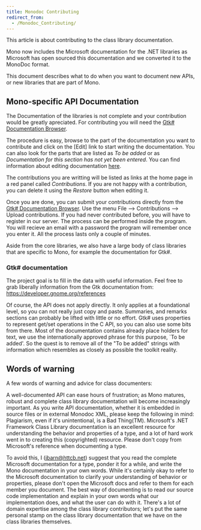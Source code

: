 ```yaml
---
title: Monodoc Contributing
redirect_from:
  - /Monodoc_Contributing/
---
```


This article is about contributing to the class library documentation.

Mono now includes the Microsoft documentation for the .NET libraries as Microsoft has open sourced this documentation and we converted it to the MonoDoc format.

This document describes what to do when you want to document new APIs, or new libraries that are part of Mono.

## Mono-specific API Documentation

The Documentation of the libraries is not complete and your contribution would be greatly apreciated. For contributing you will need the [Gtk# Documentation Browser](/docs/tools+libraries/tools/monodoc/).

The procedure is easy, browse to the part of the documentation you want to contribute and click on the \[Edit\] link to start writing the documentation. You can also look for the parts that are listed as *To be added* or as *Documentation for this section has not yet been entered*. You can find information about editing documentation [here](/docs/tools+libraries/tools/monodoc/editing/).

The contributions you are writting will be listed as links at the home page in a red panel called *Contributions*. If you are not happy with a contribution, you can delete it using the *Restore* button when editing it.

Once you are done, you can submit your contributions directly from the [Gtk# Documentation Browser](/docs/tools+libraries/tools/monodoc/). Use the menu File --> Contributions --> Upload contributions. If you had never contributed before, you will have to register in our server. The process can be performed inside the program. You will recieve an email with a password the program will remember once you enter it. All the process lasts only a couple of minutes.

Aside from the core libraries, we also have a large body of class libraries that are specific to Mono, for example the documentation for Gtk#.

### Gtk# documentation

The project goal is to fill in the data with useful information. Feel free to grab liberally information from the Gtk documentation from: [<https://developer.gnome.org/references>](https://developer.gnome.org/references)

Of course, the API does not apply directly. It only applies at a foundational level, so you can not really just copy and paste. Summaries, and remarks sections can probably be lifted with little or no effort. Gtk# uses properties to represent get/set operations in the C API, so you can also use some bits from there. Most of the documentation contains already place holders for text, we use the internationally approved phrase for this purpose, \`To be added'. So the quest is to remove all of the "To be added" strings with information which resembles as closely as possible the toolkit reality.

## Words of warning

A few words of warning and advice for class documenters:

A well-documented API can ease hours of frustration; as Mono matures, robust and complete class library documentation will become increasingly important. As you write API documentation, whether it is embedded in source files or in external Monodoc XML, please keep the following in mind: Plagiarism, even if it's unintentional, is a Bad Thing(TM). Microsoft's .NET Framework Class Library documentation is an excellent resource for understanding the behavior and properties of a type, and a lot of hard work went in to creating this (copyrighted) resource. Please don't copy from Microsoft's reference when documenting a type.

To avoid this, I ([<jbarn@httcb.net>](mailto:jbarn@httcb.net)) suggest that you read the complete Microsoft documentation for a type, ponder it for a while, and write the Mono documentation in your own words. While it's certainly okay to refer to the Microsoft documentation to clarify your understanding of behavior or properties, please don't open the Microsoft docs and refer to them for each member you document. The best way of documenting is to read our source code implementation and explain in your own words what our implementation does, and what the user can do with it. There's a lot of domain expertise among the class library contributors; let's put the same personal stamp on the class library documentation that we have on the class libraries themselves.
